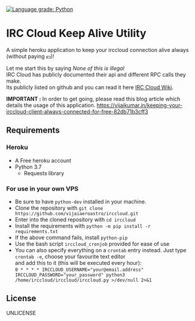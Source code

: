 [![Language grade: Python](https://img.shields.io/lgtm/grade/python/g/vijaiaeroastro/irccloud.svg?logo=lgtm&logoWidth=18)](https://lgtm.com/projects/g/vijaiaeroastro/irccloud/context:python)

# IRC Cloud Keep Alive Utility
A simple heroku application to keep your irccloud connection alive always (without paying :dollar:)!

Let me start this by saying *None of this is illegal*  
IRC Cloud has publicly documented their api and different RPC calls they make.  
Its publicly listed on github and you can read it here [IRC Cloud Wiki](https://github.com/irccloud/irccloud-tools/wiki).

**IMPORTANT :** In order to get going, please read this blog article which details the usage of this application.
https://vijaikumar.in/keeping-your-irccloud-client-always-connected-for-free-82db71b3cff3

## Requirements
### Heroku
* A Free heroku account
* Python 3.7
  * Requests library
  
### For use in your own VPS
- Be sure to have `python-dev` installed in your machine.  
- Clone the repository with `git clone https://github.com/vijaiaeroastro/irccloud.git`  
- Enter into the cloned repository with `cd irccloud`  
- Install the requirements with `python -m pip install -r requirements.txt`  
- If the above command fails, install `python-pip`  
- Use the bash script `irccloud_cronjob` provided for ease of use  
- You can also specify everything on a `crontab` entry instead. Just type `crontab -e`, choose your favourite text editor  
and add this to it (this will  be executed every hour):  
`0 * * * * IRCCLOUD_USERNAME="your@email.address" IRCCLOUD_PASSWORD="your_password" python3 /home/irccloud/irccloud/irccloud.py >/dev/null 2>&1`
  
## License
UNLICENSE
